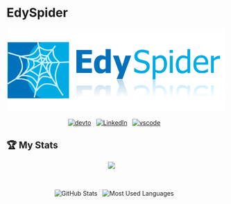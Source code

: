 # EdySpider

<div align="center">

![Logo](logo/logo.png)

[![devto](https://skillicons.dev/icons?i=devto)](https://dev.to/edyspider) &nbsp;
[![LinkedIn](https://skillicons.dev/icons?i=linkedin)](https://www.linkedin.com/in/ederlealsilva/) &nbsp;
[![vscode](https://skillicons.dev/icons?i=vscode)](https://marketplace.visualstudio.com/publishers/EdySpider) &nbsp;

</div>

## 🏆 My Stats

<p align="center">
   <img src="https://img.shields.io/badge/Used Languages-:-gray"/>
   <img alt="" src="https://img.shields.io/badge/CAL/AL-violet" />
   <img alt="" src="https://img.shields.io/badge/Typescript-blue" />
   <img alt="" src="https://img.shields.io/badge/PHP-purple" />
   <img alt="" src="https://img.shields.io/badge/SQL-yellow" />
   <img alt="" src="https://img.shields.io/badge/PS-teal" />
</p>
<p align="center">
<img alt="" src="https://img.shields.io/github/stars/edyspider
" />
<img alt="" src="https://img.shields.io/github/followers/edyspider
" />
<img alt="" src="https://img.shields.io/github/issues-pr/edyspider/edyspider
" />
<img alt="" src="https://img.shields.io/github/issues/edyspider/edyspider
" />
</p>

<p align="center">
    <img height=175 alt="GitHub Stats" src="https://github-readme-stats.vercel.app/api?username=edyspider&show_icons=true&count_private=true&theme=dark" />&nbsp;&nbsp;
    <img height=175 alt="Most Used Languages" src="https://github-readme-stats.vercel.app/api/top-langs/?username=edyspider&layout=compact&theme=dark" />&nbsp;&nbsp;
</p>

##
